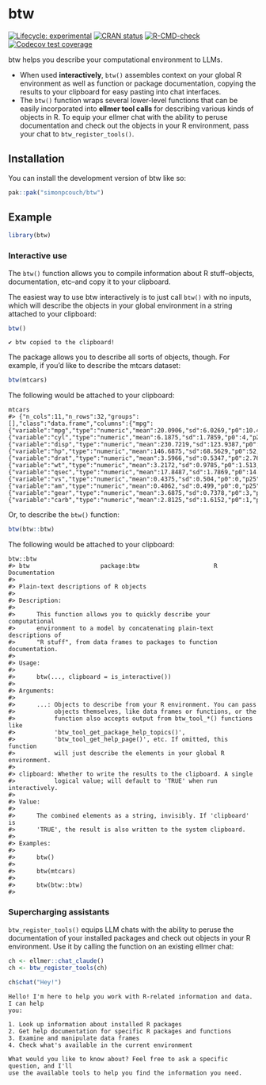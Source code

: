 
<!-- README.md is generated from README.Rmd. Please edit that file -->

# btw

<!-- badges: start -->

[![Lifecycle:
experimental](https://img.shields.io/badge/lifecycle-experimental-orange.svg)](https://lifecycle.r-lib.org/articles/stages.html#experimental)
[![CRAN
status](https://www.r-pkg.org/badges/version/btw)](https://CRAN.R-project.org/package=btw)
[![R-CMD-check](https://github.com/simonpcouch/btw/actions/workflows/R-CMD-check.yaml/badge.svg)](https://github.com/simonpcouch/btw/actions/workflows/R-CMD-check.yaml)
[![Codecov test
coverage](https://codecov.io/gh/simonpcouch/btw/graph/badge.svg)](https://app.codecov.io/gh/simonpcouch/btw)
<!-- badges: end -->

btw helps you describe your computational environment to LLMs.

- When used **interactively**, `btw()` assembles context on your global
  R environment as well as function or package documentation, copying
  the results to your clipboard for easy pasting into chat interfaces.
- The `btw()` function wraps several lower-level functions that can be
  easily incorporated into **ellmer tool calls** for describing various
  kinds of objects in R. To equip your ellmer chat with the ability to
  peruse documentation and check out the objects in your R environment,
  pass your chat to `btw_register_tools()`.

## Installation

You can install the development version of btw like so:

``` r
pak::pak("simonpcouch/btw")
```

## Example

``` r
library(btw)
```

### Interactive use

The `btw()` function allows you to compile information about R
stuff–objects, documentation, etc–and copy it to your clipboard.

The easiest way to use btw interactively is to just call `btw()` with no
inputs, which will describe the objects in your global environment in a
string attached to your clipboard:

``` r
btw()
```

    ✔ btw copied to the clipboard!

The package allows you to describe all sorts of objects, though. For
example, if you’d like to describe the mtcars dataset:

``` r
btw(mtcars)
```

The following would be attached to your clipboard:

    mtcars
    #> {"n_cols":11,"n_rows":32,"groups":[],"class":"data.frame","columns":{"mpg":{"variable":"mpg","type":"numeric","mean":20.0906,"sd":6.0269,"p0":10.4,"p25":15.425,"p50":19.2,"p75":22.8,"p100":33.9},"cyl":{"variable":"cyl","type":"numeric","mean":6.1875,"sd":1.7859,"p0":4,"p25":4,"p50":6,"p75":8,"p100":8},"disp":{"variable":"disp","type":"numeric","mean":230.7219,"sd":123.9387,"p0":71.1,"p25":120.825,"p50":196.3,"p75":326,"p100":472},"hp":{"variable":"hp","type":"numeric","mean":146.6875,"sd":68.5629,"p0":52,"p25":96.5,"p50":123,"p75":180,"p100":335},"drat":{"variable":"drat","type":"numeric","mean":3.5966,"sd":0.5347,"p0":2.76,"p25":3.08,"p50":3.695,"p75":3.92,"p100":4.93},"wt":{"variable":"wt","type":"numeric","mean":3.2172,"sd":0.9785,"p0":1.513,"p25":2.5812,"p50":3.325,"p75":3.61,"p100":5.424},"qsec":{"variable":"qsec","type":"numeric","mean":17.8487,"sd":1.7869,"p0":14.5,"p25":16.8925,"p50":17.71,"p75":18.9,"p100":22.9},"vs":{"variable":"vs","type":"numeric","mean":0.4375,"sd":0.504,"p0":0,"p25":0,"p50":0,"p75":1,"p100":1},"am":{"variable":"am","type":"numeric","mean":0.4062,"sd":0.499,"p0":0,"p25":0,"p50":0,"p75":1,"p100":1},"gear":{"variable":"gear","type":"numeric","mean":3.6875,"sd":0.7378,"p0":3,"p25":3,"p50":4,"p75":4,"p100":5},"carb":{"variable":"carb","type":"numeric","mean":2.8125,"sd":1.6152,"p0":1,"p25":2,"p50":2,"p75":4,"p100":8}}}

Or, to describe the `btw()` function:

``` r
btw(btw::btw)
```

The following would be attached to your clipboard:

    btw::btw
    #> btw                    package:btw                     R Documentation
    #> 
    #> Plain-text descriptions of R objects
    #> 
    #> Description:
    #> 
    #>      This function allows you to quickly describe your computational
    #>      environment to a model by concatenating plain-text descriptions of
    #>      "R stuff", from data frames to packages to function documentation.
    #> 
    #> Usage:
    #> 
    #>      btw(..., clipboard = is_interactive())
    #>      
    #> Arguments:
    #> 
    #>      ...: Objects to describe from your R environment. You can pass
    #>           objects themselves, like data frames or functions, or the
    #>           function also accepts output from btw_tool_*() functions like
    #>           'btw_tool_get_package_help_topics()',
    #>           'btw_tool_get_help_page()', etc. If omitted, this function
    #>           will just describe the elements in your global R environment.
    #> 
    #> clipboard: Whether to write the results to the clipboard. A single
    #>           logical value; will default to 'TRUE' when run interactively.
    #> 
    #> Value:
    #> 
    #>      The combined elements as a string, invisibly. If 'clipboard' is
    #>      'TRUE', the result is also written to the system clipboard.
    #> 
    #> Examples:
    #> 
    #>      btw()
    #>      
    #>      btw(mtcars)
    #>      
    #>      btw(btw::btw)
    #>      

### Supercharging assistants

`btw_register_tools()` equips LLM chats with the ability to peruse the
documentation of your installed packages and check out objects in your R
environment. Use it by calling the function on an existing ellmer chat:

``` r
ch <- ellmer::chat_claude()
ch <- btw_register_tools(ch)

ch$chat("Hey!")
```

    Hello! I'm here to help you work with R-related information and data. I can help 
    you:

    1. Look up information about installed R packages
    2. Get help documentation for specific R packages and functions
    3. Examine and manipulate data frames
    4. Check what's available in the current environment

    What would you like to know about? Feel free to ask a specific question, and I'll 
    use the available tools to help you find the information you need.
